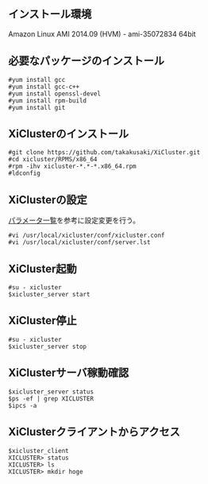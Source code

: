 ## インストール環境
Amazon Linux AMI 2014.09 (HVM) - ami-35072834  64bit  

## 必要なパッケージのインストール
```
#yum install gcc  
#yum install gcc-c++  
#yum install openssl-devel  
#yum install rpm-build    
#yum install git  
```

## XiClusterのインストール
```
#git clone https://github.com/takakusaki/XiCluster.git  
#cd xicluster/RPMS/x86_64  
#rpm -ihv xicluster-*.*-*.x86_64.rpm  
#ldconfig  
```

## XiClusterの設定
[パラメータ一覧](https://github.com/takakusaki/XiCluster/blob/master/doc/PARAMETER.md)を参考に設定変更を行う。
```
#vi /usr/local/xicluster/conf/xicluster.conf  
#vi /usr/local/xicluster/conf/server.lst
```

## XiCluster起動
```
#su - xicluster  
$xicluster_server start  
```

## XiCluster停止
```
#su - xicluster  
$xicluster_server stop  
```

## XiClusterサーバ稼動確認
```
$xicluster_server status  
$ps -ef | grep XICLUSTER  
$ipcs -a  
```

## XiClusterクライアントからアクセス
```
$xicluster_client
XICLUSTER> status
XICLUSTER> ls
XICLUSTER> mkdir hoge
```
